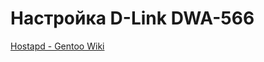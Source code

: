 Настройка D-Link DWA-566
========================

[Hostapd - Gentoo Wiki](https://wiki.gentoo.org/wiki/Hostapd)
